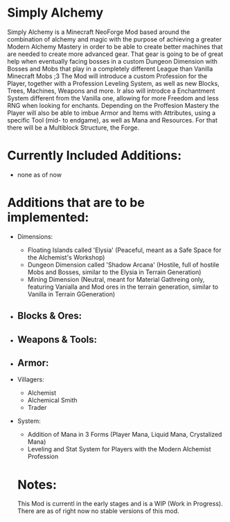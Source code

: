 Simply Alchemy
==============

Simply Alchemy is a Minecraft NeoForge Mod based around the combination of alchemy and magic with the purpose of achieving a greater
Modern Alchemy Mastery in order to be able to create better machines that are needed to create more advanced gear. That gear is going
to be of great help when eventually facing bosses in a custom Dungeon Dimension with Bosses and Mobs that play in a completely
different League than Vanilla Minecraft Mobs ;3
The Mod will introduce a custom Profession for the Player, together with a Profession Leveling System, as well as new Blocks, Trees,
Machines, Weapons and more. Ir also will introdce a Enchantment System different from the Vanilla one, allowing for more Freedom and
less RNG when looking for enchants. Depending on the Proffesion Mastery the Player will also be able to imbue Armor and Items with
Attributes, using a specific Tool (mid- to endgame), as well as Mana and Resources. For that there will be a Multiblock Structure, the
Forge.

Currently Included Additions:
=============================

- none as of now

Additions that are to be implemented:
=====================================

- Dimensions:
  - Floating Islands called 'Elysia' (Peaceful, meant as a Safe Space for the Alchemist's Workshop)
  - Dungeon Dimension called 'Shadow Arcana' (Hostile, full of hostile Mobs and Bosses, similar to the Elysia in Terrain Generation)
  - Mining Dimension (Neutral, meant for Material Gathreing only, featuring Vanialla and Mod ores in the terrain generation, similar
    to Vanilla in Terrain GGeneration)

- Blocks & Ores:
  - 

- Weapons & Tools:
  - 
  
- Armor:
  - 
  
- Villagers:
  - Alchemist
  - Alchemical Smith
  - Trader
    
- System:
  - Addition of Mana in 3 Forms (Player Mana, Liquid Mana, Crystalized Mana)
  - Leveling and Stat System for Players with the Modern Alchemist Profession

  Notes:
  ======

  This Mod is currentl in the early stages and is a WIP (Work in Progress). There are as of right now no stable versions of this mod.
